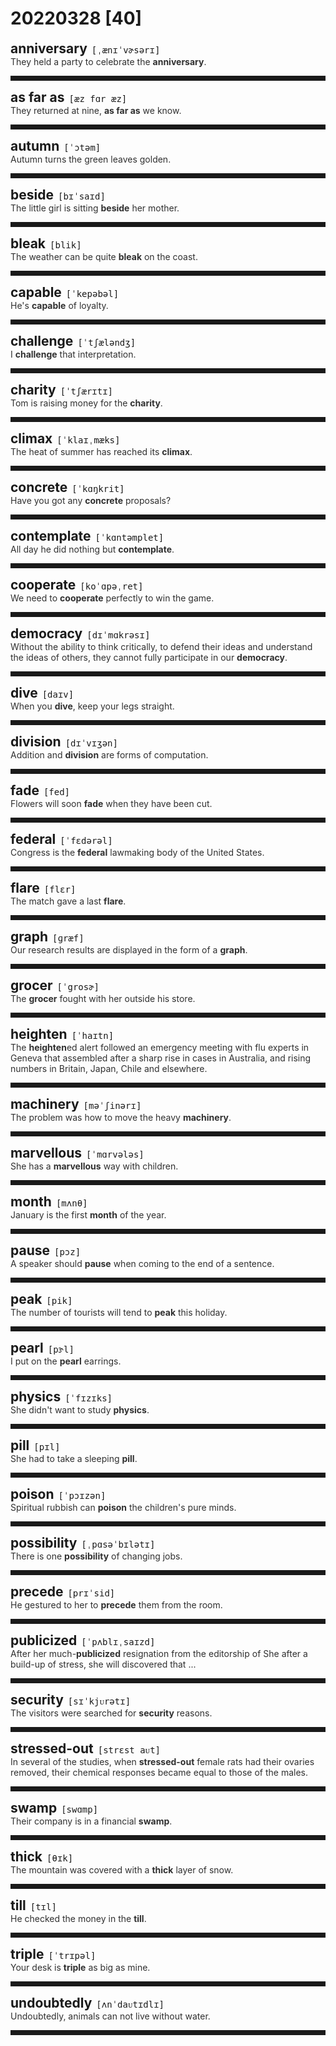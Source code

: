 <style>
/*不显示details的三角符号*/
details > summary::marker {
    display: none;
    content: none;
}
/*去掉外边框*/
details summary{
    outline:none;
    cursor:pointer;/*鼠标放上去之后变成手型*/
}
/*去掉前面默认的小黑三角*/
details summary::-webkit-details-marker{
    display:none; 
}
</style>
# 20220328 [40]  

<div style="display: flex;align-items: baseline;">
    <h2 style="margin-bottom: 0;margin-top: 0">anniversary</h2>
    <p style="padding:0 .5em; margin: 0;font-family: monospace;">[ˌænɪˈvɚsərɪ]</p>
    <p class="interpretation_15414" style="display:none ;padding:0 .5em; margin: 0; white-space: nowrap;overflow: hidden;text-overflow: ellipsis;">n. 周年纪念日</p>
</div>
<details class="details_15414">
    <summary style="color: #303030;">They held a party to celebrate the <strong>anniversary</strong>.</summary>
    为了庆祝周年纪念他们举办了一个宴会。
</details>
<hr style="padding-bottom: 0.5em;" />


<div style="display: flex;align-items: baseline;">
    <h2 style="margin-bottom: 0;margin-top: 0">as far as</h2>
    <p style="padding:0 .5em; margin: 0;font-family: monospace;">[æz fɑr æz]</p>
    <p class="interpretation_15414" style="display:none ;padding:0 .5em; margin: 0; white-space: nowrap;overflow: hidden;text-overflow: ellipsis;">phrase. 远到；至于；直到；就…而言</p>
</div>
<details class="details_15414">
    <summary style="color: #303030;">They returned at nine, <strong>as far as</strong> we know.</summary>
    据我们所知，他们是九点返回的。
</details>
<hr style="padding-bottom: 0.5em;" />


<div style="display: flex;align-items: baseline;">
    <h2 style="margin-bottom: 0;margin-top: 0">autumn</h2>
    <p style="padding:0 .5em; margin: 0;font-family: monospace;">[ˈɔtəm]</p>
    <p class="interpretation_15414" style="display:none ;padding:0 .5em; margin: 0; white-space: nowrap;overflow: hidden;text-overflow: ellipsis;">n. 秋季；秋天</p>
</div>
<details class="details_15414">
    <summary style="color: #303030;">Autumn turns the green leaves golden.</summary>
    秋天将绿叶变成了金黄色。
</details>
<hr style="padding-bottom: 0.5em;" />


<div style="display: flex;align-items: baseline;">
    <h2 style="margin-bottom: 0;margin-top: 0">beside</h2>
    <p style="padding:0 .5em; margin: 0;font-family: monospace;">[bɪˈsaɪd]</p>
    <p class="interpretation_15414" style="display:none ;padding:0 .5em; margin: 0; white-space: nowrap;overflow: hidden;text-overflow: ellipsis;">prep. 在旁边（或附近）</p>
</div>
<details class="details_15414">
    <summary style="color: #303030;">The little girl is sitting <strong>beside</strong> her mother.</summary>
    小女孩正坐在她妈妈旁边。
</details>
<hr style="padding-bottom: 0.5em;" />


<div style="display: flex;align-items: baseline;">
    <h2 style="margin-bottom: 0;margin-top: 0">bleak</h2>
    <p style="padding:0 .5em; margin: 0;font-family: monospace;">[blik]</p>
    <p class="interpretation_15414" style="display:none ;padding:0 .5em; margin: 0; white-space: nowrap;overflow: hidden;text-overflow: ellipsis;">adj. 荒凉的；阴冷的；凄凉的；无望的；沮丧的</p>
</div>
<details class="details_15414">
    <summary style="color: #303030;">The weather can be quite <strong>bleak</strong> on the coast.</summary>
    沿海地区的天气会非常阴冷。
</details>
<hr style="padding-bottom: 0.5em;" />


<div style="display: flex;align-items: baseline;">
    <h2 style="margin-bottom: 0;margin-top: 0">capable</h2>
    <p style="padding:0 .5em; margin: 0;font-family: monospace;">[ˈkepəbəl]</p>
    <p class="interpretation_15414" style="display:none ;padding:0 .5em; margin: 0; white-space: nowrap;overflow: hidden;text-overflow: ellipsis;">adj. 有能力的</p>
</div>
<details class="details_15414">
    <summary style="color: #303030;">He's <strong>capable</strong> of loyalty.</summary>
    他能做到忠心耿耿。
</details>
<hr style="padding-bottom: 0.5em;" />


<div style="display: flex;align-items: baseline;">
    <h2 style="margin-bottom: 0;margin-top: 0">challenge</h2>
    <p style="padding:0 .5em; margin: 0;font-family: monospace;">[ˈtʃæləndʒ]</p>
    <p class="interpretation_15414" style="display:none ;padding:0 .5em; margin: 0; white-space: nowrap;overflow: hidden;text-overflow: ellipsis;">n. 挑战；盘问；质疑；怀疑
v. 提出挑战；质疑；驳斥</p>
</div>
<details class="details_15414">
    <summary style="color: #303030;">I <strong>challenge</strong> that interpretation.</summary>
    我质疑那一解释。
</details>
<hr style="padding-bottom: 0.5em;" />


<div style="display: flex;align-items: baseline;">
    <h2 style="margin-bottom: 0;margin-top: 0">charity</h2>
    <p style="padding:0 .5em; margin: 0;font-family: monospace;">[ˈtʃærɪtɪ]</p>
    <p class="interpretation_15414" style="display:none ;padding:0 .5em; margin: 0; white-space: nowrap;overflow: hidden;text-overflow: ellipsis;">n. 慈善；慈善团体</p>
</div>
<details class="details_15414">
    <summary style="color: #303030;">Tom is raising money for the <strong>charity</strong>.</summary>
    汤姆在为慈善机关进行募捐。
</details>
<hr style="padding-bottom: 0.5em;" />


<div style="display: flex;align-items: baseline;">
    <h2 style="margin-bottom: 0;margin-top: 0">climax</h2>
    <p style="padding:0 .5em; margin: 0;font-family: monospace;">[ˈklaɪˌmæks]</p>
    <p class="interpretation_15414" style="display:none ;padding:0 .5em; margin: 0; white-space: nowrap;overflow: hidden;text-overflow: ellipsis;">n. 高潮；极点</p>
</div>
<details class="details_15414">
    <summary style="color: #303030;">The heat of summer has reached its <strong>climax</strong>.</summary>
    夏天的炎热已达到了顶点。
</details>
<hr style="padding-bottom: 0.5em;" />


<div style="display: flex;align-items: baseline;">
    <h2 style="margin-bottom: 0;margin-top: 0">concrete</h2>
    <p style="padding:0 .5em; margin: 0;font-family: monospace;">[ˈkɑŋkrit]</p>
    <p class="interpretation_15414" style="display:none ;padding:0 .5em; margin: 0; white-space: nowrap;overflow: hidden;text-overflow: ellipsis;">adj. 确实具体的；有形的；混凝土的
n. 混凝土；具体物
v. 用混凝土覆盖</p>
</div>
<details class="details_15414">
    <summary style="color: #303030;">Have you got any <strong>concrete</strong> proposals?</summary>
    你有没有具体的建议呢？
</details>
<hr style="padding-bottom: 0.5em;" />


<div style="display: flex;align-items: baseline;">
    <h2 style="margin-bottom: 0;margin-top: 0">contemplate</h2>
    <p style="padding:0 .5em; margin: 0;font-family: monospace;">[ˈkɑntəmplet]</p>
    <p class="interpretation_15414" style="display:none ;padding:0 .5em; margin: 0; white-space: nowrap;overflow: hidden;text-overflow: ellipsis;">v. 注视；凝视；沉思；思忖</p>
</div>
<details class="details_15414">
    <summary style="color: #303030;">All day he did nothing but <strong>contemplate</strong>.</summary>
    他整天除了沉思外没做任何事。
</details>
<hr style="padding-bottom: 0.5em;" />


<div style="display: flex;align-items: baseline;">
    <h2 style="margin-bottom: 0;margin-top: 0">cooperate</h2>
    <p style="padding:0 .5em; margin: 0;font-family: monospace;">[koˈɑpəˌret]</p>
    <p class="interpretation_15414" style="display:none ;padding:0 .5em; margin: 0; white-space: nowrap;overflow: hidden;text-overflow: ellipsis;">v. 合作；协作</p>
</div>
<details class="details_15414">
    <summary style="color: #303030;">We need to <strong>cooperate</strong> perfectly to win the game.</summary>
    要想赢得比赛，我们需要密切配合。
</details>
<hr style="padding-bottom: 0.5em;" />


<div style="display: flex;align-items: baseline;">
    <h2 style="margin-bottom: 0;margin-top: 0">democracy</h2>
    <p style="padding:0 .5em; margin: 0;font-family: monospace;">[dɪˈmɑkrəsɪ]</p>
    <p class="interpretation_15414" style="display:none ;padding:0 .5em; margin: 0; white-space: nowrap;overflow: hidden;text-overflow: ellipsis;">n. 民主</p>
</div>
<details class="details_15414">
    <summary style="color: #303030;">Without the ability to think critically, to defend their ideas and understand the ideas of others, they cannot fully participate in our <strong>democracy</strong>.</summary>
    如果缺乏批判性思考、捍卫自己思想和理解他人观点的能力，他们就不能够充分参与到我们的民主社会。
</details>
<hr style="padding-bottom: 0.5em;" />


<div style="display: flex;align-items: baseline;">
    <h2 style="margin-bottom: 0;margin-top: 0">dive</h2>
    <p style="padding:0 .5em; margin: 0;font-family: monospace;">[daɪv]</p>
    <p class="interpretation_15414" style="display:none ;padding:0 .5em; margin: 0; white-space: nowrap;overflow: hidden;text-overflow: ellipsis;">v. 潜水；跳水；暴跌
n. 潜水；跳水；暴跌</p>
</div>
<details class="details_15414">
    <summary style="color: #303030;">When you <strong>dive</strong>, keep your legs straight.</summary>
    跳水时腿要伸直。
</details>
<hr style="padding-bottom: 0.5em;" />


<div style="display: flex;align-items: baseline;">
    <h2 style="margin-bottom: 0;margin-top: 0">division</h2>
    <p style="padding:0 .5em; margin: 0;font-family: monospace;">[dɪˈvɪʒən]</p>
    <p class="interpretation_15414" style="display:none ;padding:0 .5em; margin: 0; white-space: nowrap;overflow: hidden;text-overflow: ellipsis;">n. 划分；除法；部门</p>
</div>
<details class="details_15414">
    <summary style="color: #303030;">Addition and <strong>division</strong> are forms of computation.</summary>
    加法和除法都是计算方法。
</details>
<hr style="padding-bottom: 0.5em;" />


<div style="display: flex;align-items: baseline;">
    <h2 style="margin-bottom: 0;margin-top: 0">fade</h2>
    <p style="padding:0 .5em; margin: 0;font-family: monospace;">[fed]</p>
    <p class="interpretation_15414" style="display:none ;padding:0 .5em; margin: 0; white-space: nowrap;overflow: hidden;text-overflow: ellipsis;">v. 逐渐消失；褪色；凋谢</p>
</div>
<details class="details_15414">
    <summary style="color: #303030;">Flowers will soon <strong>fade</strong> when they have been cut.</summary>
    花剪下后很快就会枯萎。
</details>
<hr style="padding-bottom: 0.5em;" />


<div style="display: flex;align-items: baseline;">
    <h2 style="margin-bottom: 0;margin-top: 0">federal</h2>
    <p style="padding:0 .5em; margin: 0;font-family: monospace;">[ˈfɛdərəl]</p>
    <p class="interpretation_15414" style="display:none ;padding:0 .5em; margin: 0; white-space: nowrap;overflow: hidden;text-overflow: ellipsis;">adj. 联邦的；联邦制的；联邦政府的</p>
</div>
<details class="details_15414">
    <summary style="color: #303030;">Congress is the <strong>federal</strong> lawmaking body of the United States.</summary>
    国会是美国的联邦立法机构。
</details>
<hr style="padding-bottom: 0.5em;" />


<div style="display: flex;align-items: baseline;">
    <h2 style="margin-bottom: 0;margin-top: 0">flare</h2>
    <p style="padding:0 .5em; margin: 0;font-family: monospace;">[flɛr]</p>
    <p class="interpretation_15414" style="display:none ;padding:0 .5em; margin: 0; white-space: nowrap;overflow: hidden;text-overflow: ellipsis;">v. （突然）旺火；(摇曳着）燃烧；张开；爆发
n. （突然地）旺光；亮光</p>
</div>
<details class="details_15414">
    <summary style="color: #303030;">The match gave a last <strong>flare</strong>.</summary>
    火柴发出最后的亮光。
</details>
<hr style="padding-bottom: 0.5em;" />


<div style="display: flex;align-items: baseline;">
    <h2 style="margin-bottom: 0;margin-top: 0">graph</h2>
    <p style="padding:0 .5em; margin: 0;font-family: monospace;">[ɡræf]</p>
    <p class="interpretation_15414" style="display:none ;padding:0 .5em; margin: 0; white-space: nowrap;overflow: hidden;text-overflow: ellipsis;">n. 图表；曲线图</p>
</div>
<details class="details_15414">
    <summary style="color: #303030;">Our research results are displayed in the form of a <strong>graph</strong>.</summary>
    我们的研究结果已用图表列出。
</details>
<hr style="padding-bottom: 0.5em;" />


<div style="display: flex;align-items: baseline;">
    <h2 style="margin-bottom: 0;margin-top: 0">grocer</h2>
    <p style="padding:0 .5em; margin: 0;font-family: monospace;">[ˈgrosɚ]</p>
    <p class="interpretation_15414" style="display:none ;padding:0 .5em; margin: 0; white-space: nowrap;overflow: hidden;text-overflow: ellipsis;">n. 食品杂货商；食品杂货店</p>
</div>
<details class="details_15414">
    <summary style="color: #303030;">The <strong>grocer</strong> fought with her outside his store.</summary>
    杂货店老板在店外和她打了起来。
</details>
<hr style="padding-bottom: 0.5em;" />


<div style="display: flex;align-items: baseline;">
    <h2 style="margin-bottom: 0;margin-top: 0">heighten</h2>
    <p style="padding:0 .5em; margin: 0;font-family: monospace;">[ˈhaɪtn]</p>
    <p class="interpretation_15414" style="display:none ;padding:0 .5em; margin: 0; white-space: nowrap;overflow: hidden;text-overflow: ellipsis;">v. 增高；增加；加深</p>
</div>
<details class="details_15414">
    <summary style="color: #303030;">The <strong>heighten</strong>ed alert followed an emergency meeting with flu experts in Geneva that assembled after a sharp rise in cases in Australia, and rising numbers in Britain, Japan, Chile and elsewhere.</summary>
    澳大利亚病例数的急剧增加以及英国、日本、智利和其他地方患病人数的不断增加使得流感专家齐聚日内瓦。在此紧急会议之后，警戒级别进一步提高。
</details>
<hr style="padding-bottom: 0.5em;" />


<div style="display: flex;align-items: baseline;">
    <h2 style="margin-bottom: 0;margin-top: 0">machinery</h2>
    <p style="padding:0 .5em; margin: 0;font-family: monospace;">[məˈʃinərɪ]</p>
    <p class="interpretation_15414" style="display:none ;padding:0 .5em; margin: 0; white-space: nowrap;overflow: hidden;text-overflow: ellipsis;">n. 机械；机械（总称）</p>
</div>
<details class="details_15414">
    <summary style="color: #303030;">The problem was how to move the heavy <strong>machinery</strong>.</summary>
    问题是怎样移动这台沉重的机器。
</details>
<hr style="padding-bottom: 0.5em;" />


<div style="display: flex;align-items: baseline;">
    <h2 style="margin-bottom: 0;margin-top: 0">marvellous</h2>
    <p style="padding:0 .5em; margin: 0;font-family: monospace;">[ˈmɑrvələs]</p>
    <p class="interpretation_15414" style="display:none ;padding:0 .5em; margin: 0; white-space: nowrap;overflow: hidden;text-overflow: ellipsis;">adj. 绝妙的；了不起的</p>
</div>
<details class="details_15414">
    <summary style="color: #303030;">She has a <strong>marvellous</strong> way with children.</summary>
    对付小孩她自有一套绝妙的办法。
</details>
<hr style="padding-bottom: 0.5em;" />


<div style="display: flex;align-items: baseline;">
    <h2 style="margin-bottom: 0;margin-top: 0">month</h2>
    <p style="padding:0 .5em; margin: 0;font-family: monospace;">[mʌnθ]</p>
    <p class="interpretation_15414" style="display:none ;padding:0 .5em; margin: 0; white-space: nowrap;overflow: hidden;text-overflow: ellipsis;">n. 月；月份</p>
</div>
<details class="details_15414">
    <summary style="color: #303030;">January is the first <strong>month</strong> of the year.</summary>
    一月是一年的第一个月。
</details>
<hr style="padding-bottom: 0.5em;" />


<div style="display: flex;align-items: baseline;">
    <h2 style="margin-bottom: 0;margin-top: 0">pause</h2>
    <p style="padding:0 .5em; margin: 0;font-family: monospace;">[pɔz]</p>
    <p class="interpretation_15414" style="display:none ;padding:0 .5em; margin: 0; white-space: nowrap;overflow: hidden;text-overflow: ellipsis;">v. 暂停；停顿
n. 暂停；停顿</p>
</div>
<details class="details_15414">
    <summary style="color: #303030;">A speaker should <strong>pause</strong> when coming to the end of a sentence.</summary>
    每讲完一句话，讲话者都应该停顿一下。
</details>
<hr style="padding-bottom: 0.5em;" />


<div style="display: flex;align-items: baseline;">
    <h2 style="margin-bottom: 0;margin-top: 0">peak</h2>
    <p style="padding:0 .5em; margin: 0;font-family: monospace;">[pik]</p>
    <p class="interpretation_15414" style="display:none ;padding:0 .5em; margin: 0; white-space: nowrap;overflow: hidden;text-overflow: ellipsis;">n. 高峰；顶峰；帽檐
v. 达到高峰；达到最高值；消瘦；憔悴
adj. 最高的；高峰期的</p>
</div>
<details class="details_15414">
    <summary style="color: #303030;">The number of tourists will tend to <strong>peak</strong> this holiday.</summary>
    这个假期，游客数量将达到高峰时期。
</details>
<hr style="padding-bottom: 0.5em;" />


<div style="display: flex;align-items: baseline;">
    <h2 style="margin-bottom: 0;margin-top: 0">pearl</h2>
    <p style="padding:0 .5em; margin: 0;font-family: monospace;">[pɝl]</p>
    <p class="interpretation_15414" style="display:none ;padding:0 .5em; margin: 0; white-space: nowrap;overflow: hidden;text-overflow: ellipsis;">n. 珍珠</p>
</div>
<details class="details_15414">
    <summary style="color: #303030;">I put on the <strong>pearl</strong> earrings.</summary>
    我戴上了珍珠耳环。
</details>
<hr style="padding-bottom: 0.5em;" />


<div style="display: flex;align-items: baseline;">
    <h2 style="margin-bottom: 0;margin-top: 0">physics</h2>
    <p style="padding:0 .5em; margin: 0;font-family: monospace;">[ˈfɪzɪks]</p>
    <p class="interpretation_15414" style="display:none ;padding:0 .5em; margin: 0; white-space: nowrap;overflow: hidden;text-overflow: ellipsis;">n. 物理学</p>
</div>
<details class="details_15414">
    <summary style="color: #303030;">She didn't want to study <strong>physics</strong>.</summary>
    她不想学物理。
</details>
<hr style="padding-bottom: 0.5em;" />


<div style="display: flex;align-items: baseline;">
    <h2 style="margin-bottom: 0;margin-top: 0">pill</h2>
    <p style="padding:0 .5em; margin: 0;font-family: monospace;">[pɪl]</p>
    <p class="interpretation_15414" style="display:none ;padding:0 .5em; margin: 0; white-space: nowrap;overflow: hidden;text-overflow: ellipsis;">n. 药丸；药片</p>
</div>
<details class="details_15414">
    <summary style="color: #303030;">She had to take a sleeping <strong>pill</strong>.</summary>
    她不得不吃安眠药。
</details>
<hr style="padding-bottom: 0.5em;" />


<div style="display: flex;align-items: baseline;">
    <h2 style="margin-bottom: 0;margin-top: 0">poison</h2>
    <p style="padding:0 .5em; margin: 0;font-family: monospace;">[ˈpɔɪzən]</p>
    <p class="interpretation_15414" style="display:none ;padding:0 .5em; margin: 0; white-space: nowrap;overflow: hidden;text-overflow: ellipsis;">n. 毒药；毒物
v. 毒害；下毒</p>
</div>
<details class="details_15414">
    <summary style="color: #303030;">Spiritual rubbish can <strong>poison</strong> the children's pure minds.</summary>
    精神垃圾能毒害孩子们的纯洁心灵。
</details>
<hr style="padding-bottom: 0.5em;" />


<div style="display: flex;align-items: baseline;">
    <h2 style="margin-bottom: 0;margin-top: 0">possibility</h2>
    <p style="padding:0 .5em; margin: 0;font-family: monospace;">[ˌpɑsəˈbɪlətɪ]</p>
    <p class="interpretation_15414" style="display:none ;padding:0 .5em; margin: 0; white-space: nowrap;overflow: hidden;text-overflow: ellipsis;">n. 可能性；可能</p>
</div>
<details class="details_15414">
    <summary style="color: #303030;">There is one <strong>possibility</strong> of changing jobs.</summary>
    换工作是有可能的事。
</details>
<hr style="padding-bottom: 0.5em;" />


<div style="display: flex;align-items: baseline;">
    <h2 style="margin-bottom: 0;margin-top: 0">precede</h2>
    <p style="padding:0 .5em; margin: 0;font-family: monospace;">[prɪˈsid]</p>
    <p class="interpretation_15414" style="display:none ;padding:0 .5em; margin: 0; white-space: nowrap;overflow: hidden;text-overflow: ellipsis;">v. 先于；领先；优于</p>
</div>
<details class="details_15414">
    <summary style="color: #303030;">He gestured to her to <strong>precede</strong> them from the room.</summary>
    他做手势，让她先于他们离开房间。
</details>
<hr style="padding-bottom: 0.5em;" />


<div style="display: flex;align-items: baseline;">
    <h2 style="margin-bottom: 0;margin-top: 0">publicized</h2>
    <p style="padding:0 .5em; margin: 0;font-family: monospace;">[ˈpʌblɪˌsaɪzd]</p>
    <p class="interpretation_15414" style="display:none ;padding:0 .5em; margin: 0; white-space: nowrap;overflow: hidden;text-overflow: ellipsis;">adj. 公开的
v. 宣传；公布；“publicize”的过去式和过去分词</p>
</div>
<details class="details_15414">
    <summary style="color: #303030;">After her much-<strong>publicized</strong> resignation from the editorship of She after a build-up of stress, she will discovered that ...</summary>
    她在因累积的重负而做出引发外界广泛关注之举——辞去《她》杂志编辑一职——之后可能会察觉到……
</details>
<hr style="padding-bottom: 0.5em;" />


<div style="display: flex;align-items: baseline;">
    <h2 style="margin-bottom: 0;margin-top: 0">security</h2>
    <p style="padding:0 .5em; margin: 0;font-family: monospace;">[sɪˈkjᴜrətɪ]</p>
    <p class="interpretation_15414" style="display:none ;padding:0 .5em; margin: 0; white-space: nowrap;overflow: hidden;text-overflow: ellipsis;">n. 安全；防护措施；保障；担保；抵押品</p>
</div>
<details class="details_15414">
    <summary style="color: #303030;">The visitors were searched for <strong>security</strong> reasons.</summary>
    为了安全起见，来宾受到了检查。
</details>
<hr style="padding-bottom: 0.5em;" />


<div style="display: flex;align-items: baseline;">
    <h2 style="margin-bottom: 0;margin-top: 0">stressed-out</h2>
    <p style="padding:0 .5em; margin: 0;font-family: monospace;">[strɛst aᴜt]</p>
    <p class="interpretation_15414" style="display:none ;padding:0 .5em; margin: 0; white-space: nowrap;overflow: hidden;text-overflow: ellipsis;">adj. 压力过重的；紧张过度的</p>
</div>
<details class="details_15414">
    <summary style="color: #303030;">In several of the studies, when <strong>stressed-out</strong> female rats had their ovaries removed, their chemical responses became equal to those of the males.</summary>
    数个研究显示，当倍受压力的雌鼠的子宫被移除，它们的化学反应变得与雄性鼠一样了。
</details>
<hr style="padding-bottom: 0.5em;" />


<div style="display: flex;align-items: baseline;">
    <h2 style="margin-bottom: 0;margin-top: 0">swamp</h2>
    <p style="padding:0 .5em; margin: 0;font-family: monospace;">[swɑmp]</p>
    <p class="interpretation_15414" style="display:none ;padding:0 .5em; margin: 0; white-space: nowrap;overflow: hidden;text-overflow: ellipsis;">n. 沼泽；湿地
v. 淹没</p>
</div>
<details class="details_15414">
    <summary style="color: #303030;">Their company is in a financial <strong>swamp</strong>.</summary>
    他们的公司陷入了财政困境。
</details>
<hr style="padding-bottom: 0.5em;" />


<div style="display: flex;align-items: baseline;">
    <h2 style="margin-bottom: 0;margin-top: 0">thick</h2>
    <p style="padding:0 .5em; margin: 0;font-family: monospace;">[θɪk]</p>
    <p class="interpretation_15414" style="display:none ;padding:0 .5em; margin: 0; white-space: nowrap;overflow: hidden;text-overflow: ellipsis;">adj. 厚的；粗的；浓稠的</p>
</div>
<details class="details_15414">
    <summary style="color: #303030;">The mountain was covered with a <strong>thick</strong> layer of snow.</summary>
    山上覆盖了一层厚厚的白雪。
</details>
<hr style="padding-bottom: 0.5em;" />


<div style="display: flex;align-items: baseline;">
    <h2 style="margin-bottom: 0;margin-top: 0">till</h2>
    <p style="padding:0 .5em; margin: 0;font-family: monospace;">[tɪl]</p>
    <p class="interpretation_15414" style="display:none ;padding:0 .5em; margin: 0; white-space: nowrap;overflow: hidden;text-overflow: ellipsis;">prep. 直到…为止；直到…才…
n. 店铺放钱的抽屉</p>
</div>
<details class="details_15414">
    <summary style="color: #303030;">He checked the money in the <strong>till</strong>.</summary>
    他查看了一下钱柜中的钱。
</details>
<hr style="padding-bottom: 0.5em;" />


<div style="display: flex;align-items: baseline;">
    <h2 style="margin-bottom: 0;margin-top: 0">triple</h2>
    <p style="padding:0 .5em; margin: 0;font-family: monospace;">[ˈtrɪpəl]</p>
    <p class="interpretation_15414" style="display:none ;padding:0 .5em; margin: 0; white-space: nowrap;overflow: hidden;text-overflow: ellipsis;">adj. 三部分的；三方的；三倍的
n. 三倍的数；三个一组
v. 成为三倍；使增至三倍</p>
</div>
<details class="details_15414">
    <summary style="color: #303030;">Your desk is <strong>triple</strong> as big as mine.</summary>
    你的书桌是我的三倍大。
</details>
<hr style="padding-bottom: 0.5em;" />


<div style="display: flex;align-items: baseline;">
    <h2 style="margin-bottom: 0;margin-top: 0">undoubtedly</h2>
    <p style="padding:0 .5em; margin: 0;font-family: monospace;">[ʌnˈdaᴜtɪdlɪ]</p>
    <p class="interpretation_15414" style="display:none ;padding:0 .5em; margin: 0; white-space: nowrap;overflow: hidden;text-overflow: ellipsis;">adv. 无疑地</p>
</div>
<details class="details_15414">
    <summary style="color: #303030;">Undoubtedly, animals can not live without water.</summary>
    毫无疑问地，动物没有水是无法生存的。
</details>
<hr style="padding-bottom: 0.5em;" />

<script>
const details = document.querySelectorAll('.details_15414');
const translates = document.querySelectorAll('.interpretation_15414');

details.forEach((item, index) => item.addEventListener('toggle', () => {
    if (item.open) {
        translates[index].style.display = 'block';
    } else translates[index].style.display = 'none';
}));
</script>
